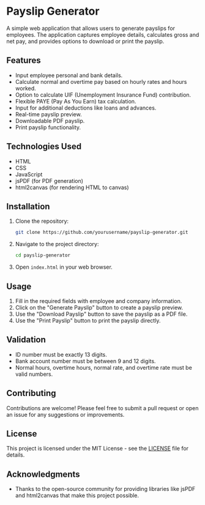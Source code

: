 # Payslip Generator

A simple web application that allows users to generate payslips for employees. The application captures employee details, calculates gross and net pay, and provides options to download or print the payslip.

## Features

- Input employee personal and bank details.
- Calculate normal and overtime pay based on hourly rates and hours worked.
- Option to calculate UIF (Unemployment Insurance Fund) contribution.
- Flexible PAYE (Pay As You Earn) tax calculation.
- Input for additional deductions like loans and advances.
- Real-time payslip preview.
- Downloadable PDF payslip.
- Print payslip functionality.

## Technologies Used

- HTML
- CSS
- JavaScript
- jsPDF (for PDF generation)
- html2canvas (for rendering HTML to canvas)

## Installation

1. Clone the repository:
   ```bash
   git clone https://github.com/yourusername/payslip-generator.git
   ```
2. Navigate to the project directory:
   ```bash
   cd payslip-generator
   ```
3. Open `index.html` in your web browser.

## Usage

1. Fill in the required fields with employee and company information.
2. Click on the "Generate Payslip" button to create a payslip preview.
3. Use the "Download Payslip" button to save the payslip as a PDF file.
4. Use the "Print Payslip" button to print the payslip directly.

## Validation

- ID number must be exactly 13 digits.
- Bank account number must be between 9 and 12 digits.
- Normal hours, overtime hours, normal rate, and overtime rate must be valid numbers.

## Contributing

Contributions are welcome! Please feel free to submit a pull request or open an issue for any suggestions or improvements.

## License

This project is licensed under the MIT License - see the [LICENSE](LICENSE) file for details.

## Acknowledgments

- Thanks to the open-source community for providing libraries like jsPDF and html2canvas that make this project possible.
